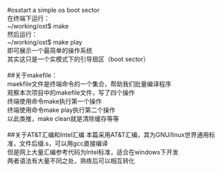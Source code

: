 #osstart
a simple os boot sector<br>
在终端下运行：<br>
~/working/ost$ make<br>
然后运行：<br>
~/working/ost$ make play<br>
即可展示一个最简单的操作系统<br>
其实这只是一个实模式下的引导扇区（boot sector）<br>
<br>
##关于makefile：<br>
maekfile文件是终端命令的一个集合，帮助我们批量编译程序<br>
观察本次项目中的makefile文件，写了四个操作<br>
终端使用命令make执行第一个操作<br>
终端使用命令make play执行第二个操作<br>
以此类推，make clean就是清除缓存等等<br>
<br>
##关于AT&T汇编和Intel汇编
本篇采用AT&T汇编，其为GNU/linux世界通用标准，文件后缀.s，可以用gcc直接编译<br>
但是网上大量汇编参考代码为Intel标准，适合在windows下开发<br>
两者语法有大量不同之处，熟练后可以相互转化<br>